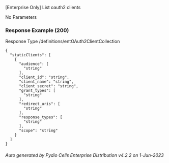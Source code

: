






 
[Enterprise Only] List oauth2 clients  


No Parameters



### Response Example (200)
Response Type /definitions/entOAuth2ClientCollection

```
{
  "staticClients": [
    {
      "audience": [
        "string"
      ],
      "client_id": "string",
      "client_name": "string",
      "client_secret": "string",
      "grant_types": [
        "string"
      ],
      "redirect_uris": [
        "string"
      ],
      "response_types": [
        "string"
      ],
      "scope": "string"
    }
  ]
}
```




###### Auto generated by Pydio Cells Enterprise Distribution v4.2.2 on 1-Jun-2023
